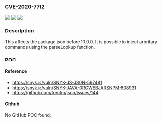 ### [CVE-2020-7712](https://cve.mitre.org/cgi-bin/cvename.cgi?name=CVE-2020-7712)
![](https://img.shields.io/static/v1?label=Product&message=json&color=blue)
![](https://img.shields.io/static/v1?label=Version&message=%3C%2010.0.0%20&color=brighgreen)
![](https://img.shields.io/static/v1?label=Vulnerability&message=Command%20Injection&color=brighgreen)

### Description

This affects the package json before 10.0.0. It is possible to inject arbritary commands using the parseLookup function.

### POC

#### Reference
- https://snyk.io/vuln/SNYK-JS-JSON-597481
- https://snyk.io/vuln/SNYK-JAVA-ORGWEBJARSNPM-608931
- https://github.com/trentm/json/issues/144

#### Github
No GitHub POC found.

